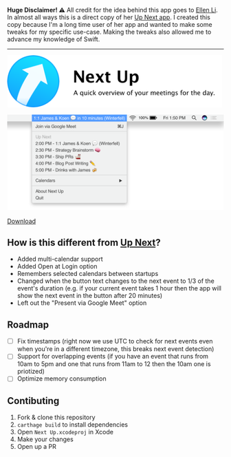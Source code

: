 **Huge Disclaimer! ⚠️** All credit for the idea behind this app goes to [Ellen Li](https://ellen.li). In almost all ways this is a direct copy of her [Up Next app](https://ellen.li/up-next/). I created this copy because I'm a long time user of her app and wanted to make some tweaks for my specific use-case. Making the tweaks also allowed me to advance my knowledge of Swift.

---

<img src="assets/promo.png" width="500px" />

![Top bar with menu showing that display all meetings for the day](assets/preview.png)

[Download](https://github.com/kvendrik/next-up/releases/download/2.1.0-alpha.1/Next.Up.zip)

## How is this different from [Up Next](https://ellen.li/up-next/)?
- Added multi-calendar support
- Added Open at Login option
- Remembers selected calendars between startups
- Changed when the button text changes to the next event to 1/3 of the event's duration (e.g. if your current event takes 1 hour then the app will show the next event in the button after 20 minutes)
- Left out the "Present via Google Meet" option

## Roadmap
- [ ] Fix timestamps (right now we use UTC to check for next events even when you're in a different timezone, this breaks next event detection)
- [ ] Support for overlapping events (if you have an event that runs from 10am to 5pm and one that runs from 11am to 12 then the 10am one is priotized)
- [ ] Optimize memory consumption

## Contibuting
1. Fork & clone this repository
1. `carthage build` to install dependencies
1. Open `Next Up.xcodeproj` in Xcode
1. Make your changes
1. Open up a PR
